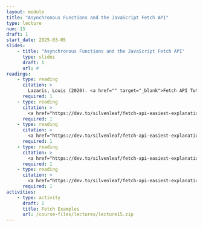 ```yaml
---
layout: module
title: "Asynchronous Functions and the JavaScript Fetch API"
type: lecture
num: 15
draft: 1
start_date: 2025-03-05
slides:
    - title: "Asynchronous Functions and the JavaScript Fetch API"
      type: slides
      draft: 1
      url: #
readings: 
    - type: reading
      citation: >
        Lazaris, Louis (2020). <a href="" target="_blank">Fetch API Tutorial for Beginners: How to Use Fetch API</a>.
      required: 1
    - type: reading
      citation: >
        <a href="https://dev.to/silvenleaf/fetch-api-easiest-explanation-part-1-4-get-silvenleaf-21e2" target="_blank">fetch GET examples</a>.<br>Note: this example (and subsequent ones) demonstrate both "then" "async/await" techniques.
      required: 1
    - type: reading
      citation: >
        <a href="https://dev.to/silvenleaf/fetch-api-easiest-explanation-part-2-4-post-by-silvenleaf-1kmh" target="_blank">fetch POST examples</a>
      required: 1
    - type: reading
      citation: >
        <a href="https://dev.to/silvenleaf/fetch-api-easiest-explanation-part-3-4-put-by-silvenleaf-3oe8" target="_blank">fetch PUT examples</a>.<br>Note: PATCH works the same way as PUT. Recall that PATCH only updates specific attributes of a resource while PUT replaces the entire resource with a new version.
      required: 1
    - type: reading
      citation: >
        <a href="https://dev.to/silvenleaf/fetch-api-easiest-explanation-part-4-4-delete-by-silvenleaf-4376">fetch DELETE examples</a>.
      required: 1
activities:
    - type: activity
      draft: 1
      title: Fetch Examples
      url: /course-files/lectures/lecture15.zip
---
```

